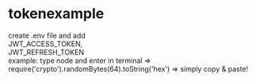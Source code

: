 # tokenexample
create .env file and add <br>
JWT_ACCESS_TOKEN, <br>
JWT_REFRESH_TOKEN <br>
example: type node and enter in terminal => require('crypto').randomBytes(64).toString('hex') => simply copy & paste! <br>
 
